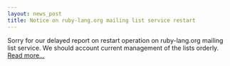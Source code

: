 ```yaml
---
layout: news_post
title: Notice on ruby-lang.org mailing list service restart
---
```


Sorry for our delayed report on restart operation on ruby-lang.org
mailing list service. We should account current management of the lists
orderly. [Read
more…](/en/news/2004/06/01/notice-on-ruby-langorg-mailing-list-service-restart/announce/)


